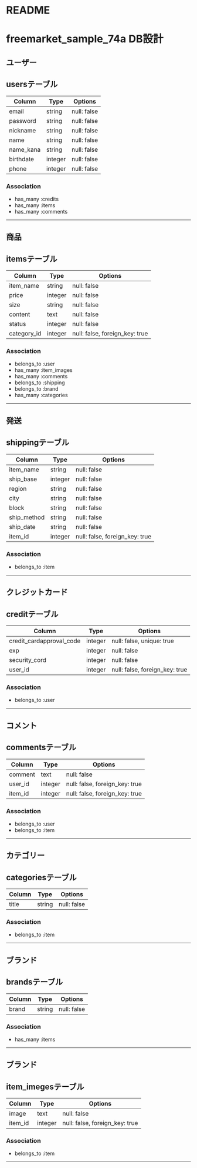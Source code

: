 # README
# freemarket_sample_74a DB設計

## ユーザー
## usersテーブル

|Column|Type|Options|
|------|----|-------|
|email|string|null: false|
|password|string|null: false|
|nickname|string|null: false|
|name|string|null: false|
|name_kana|string|null: false|
|birthdate|integer|null: false|
|phone|integer|null: false|

### Association

- has_many :credits
- has_many :items
- has_many :comments

------------------------------------
## 商品
## itemsテーブル

|Column|Type|Options|
|------|----|-------|
|item_name|string|null: false|
|price|integer|null: false|
|size|string|null: false|
|content|text|null: false|
|status|integer|null: false|
|category_id|integer|null: false, foreign_key: true|

### Association

- belongs_to :user
- has_many :item_images
- has_many :comments
- belongs_to :shipping
- belongs_to :brand
- has_many :categories

------------------------------------
## 発送
## shippingテーブル

|Column|Type|Options|
|------|----|-------|
|item_name|string|null: false|
|ship_base|integer|null: false|
|region|string|null: false|
|city|string|null: false|
|block|string|null: false|
|ship_method|string|null: false|
|ship_date|string|null: false|
|item_id|integer|null: false, foreign_key: true|

### Association

- belongs_to :item

------------------------------------
## クレジットカード
## creditテーブル

|Column|Type|Options|
|------|----|-------|
|credit_cardapproval_code|integer|null: false, unique: true|
|exp|integer|null: false|
|security_cord|integer|null: false|
|user_id|integer|null: false, foreign_key: true|

### Association

- belongs_to :user

------------------------------------
## コメント
## commentsテーブル

|Column|Type|Options|
|------|----|-------|
|comment|text|null: false|
|user_id|integer|null: false, foreign_key: true|
|item_id|integer|null: false, foreign_key: true|

### Association

- belongs_to :user
- belongs_to :item

------------------------------------
## カテゴリー
## categoriesテーブル

|Column|Type|Options|
|------|----|-------|
|title|string|null: false|

### Association

- belongs_to :item

------------------------------------
## ブランド
## brandsテーブル

|Column|Type|Options|
|------|----|-------|
|brand|string|null: false|

### Association

- has_many :items

------------------------------------

## ブランド
## item_imegesテーブル

|Column|Type|Options|
|------|----|-------|
|image|text|null: false|
|item_id|integer|null: false, foreign_key: true|

### Association

- belongs_to :item

------------------------------------